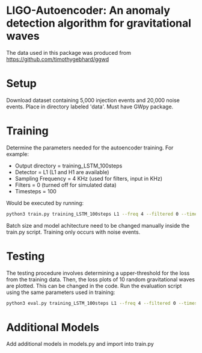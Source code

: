LIGO-Autoencoder: An anomaly detection algorithm for gravitational waves
======================================================================================

The data used in this package was produced from https://github.com/timothygebhard/ggwd 

Setup
======================================================================================
Download dataset containing 5,000 injection events and 20,000 noise events. Place in directory labeled 'data'. Must have GWpy package. 

Training
======================================================================================

Determine the parameters needed for the autoencoder training. For example: 

  - Output directory = training_LSTM_100steps
  - Detector = L1 (L1 and H1 are available)
  - Sampling Frequency = 4 KHz (used for filters, input in KHz)
  - Filters = 0 (turned off for simulated data)
  - Timesteps = 100 

Would be executed by running: 

```bash
python3 train.py training_LSTM_100steps L1 --freq 4 --filtered 0 --timesteps 100
```
Batch size and model achitecture need to be changed manually inside the train.py script. Training only occurs with noise events.


Testing
======================================================================================
The testing procedure involves determining a upper-threshold for the loss from the training data. Then, the loss plots of 10 random gravitational waves are plotted. This can be changed in the code. 
Run the evaluation script using the same parameters used in training: 

```bash
python3 eval.py training_LSTM_100steps L1 --freq 4 --filtered 0 --timesteps 100
```

Additional Models
======================================================================================
Add additional models in models.py and import into train.py
